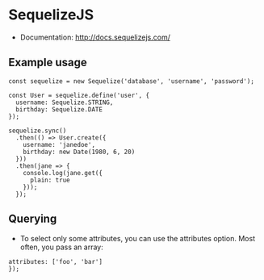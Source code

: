# SequelizeJS
- Documentation: http://docs.sequelizejs.com/

## Example usage
```const Sequelize = require('sequelize');
const sequelize = new Sequelize('database', 'username', 'password');

const User = sequelize.define('user', {
  username: Sequelize.STRING,
  birthday: Sequelize.DATE
});

sequelize.sync()
  .then(() => User.create({
    username: 'janedoe',
    birthday: new Date(1980, 6, 20)
  }))
  .then(jane => {
    console.log(jane.get({
      plain: true
    }));
  });
  ```

## Querying
  - To select only some attributes, you can use the attributes option. Most often, you pass an array:
  ```Model.findAll({
  attributes: ['foo', 'bar']
});
```
